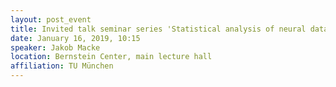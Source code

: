 ```yaml
---
layout: post_event
title: Invited talk seminar series 'Statistical analysis of neural data'
date: January 16, 2019, 10:15
speaker: Jakob Macke
location: Bernstein Center, main lecture hall 
affiliation: TU München
--- 
```



